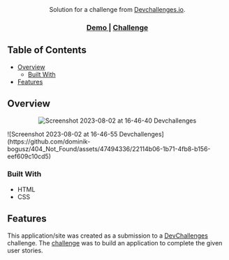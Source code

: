 <div align="center">
   Solution for a challenge from  <a href="http://devchallenges.io" target="_blank">Devchallenges.io</a>.
</div>

<div align="center">
  <h3>
    <a href="https://{your-demo-link.your-domain}">
      Demo
    </a>
    <span> | </span>
    <a href="https://devchallenges.io/challenges/wBunSb7FPrIepJZAg0sY">
      Challenge
    </a>
  </h3>
</div>

## Table of Contents

- [Overview](#overview)
  - [Built With](#built-with)
- [Features](#features)

## Overview
<div style="text-align:center;">

   ![Screenshot 2023-08-02 at 16-46-40 Devchallenges](https://github.com/dominik-bogusz/404_Not_Found/assets/47494336/6f6e5bfd-0538-48ec-a017-b2d6455ca6fc)
   </div>
   ![Screenshot 2023-08-02 at 16-46-55 Devchallenges](https://github.com/dominik-bogusz/404_Not_Found/assets/47494336/22114b06-1b71-4fb8-b156-eef609c10cd5)

### Built With

- HTML
- CSS

## Features

This application/site was created as a submission to a [DevChallenges](https://devchallenges.io/challenges) challenge. The [challenge](https://devchallenges.io/challenges/wBunSb7FPrIepJZAg0sY) was to build an application to complete the given user stories.

